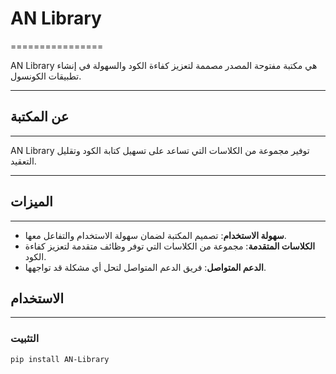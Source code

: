 # AN Library
================

AN Library هي مكتبة مفتوحة المصدر مصممة لتعزيز كفاءة الكود والسهولة في إنشاء تطبيقات الكونسول.
___

## عن المكتبة
----------------

AN Library توفير مجموعة من الكلاسات التي تساعد على تسهيل كتابة الكود وتقليل التعقيد.
___

## الميزات
------------

*   **سهولة الاستخدام**: تصميم المكتبة لضمان سهولة الاستخدام والتفاعل معها.
*   **الكلاسات المتقدمة**: مجموعة من الكلاسات التي توفر وظائف متقدمة لتعزيز كفاءة الكود.
*   **الدعم المتواصل**: فريق الدعم المتواصل لتحل أي مشكلة قد تواجهها.

## الاستخدام
------------

### التثبيت

```bash
pip install AN-Library
